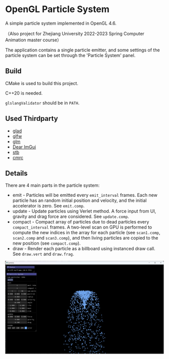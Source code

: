 # OpenGL Particle System

A simple particle system implemented in OpenGL 4.6.

（Also project for Zhejiang University 2022-2023 Spring Computer Animation master course）

The application contains a single particle emitter, and some settings of the particle system can be set through the 'Particle System' panel.

## Build

CMake is used to build this project.

C++20 is needed.

`glslangValidator` should be in `PATH`.

## Used Thirdparty

* [glad](https://github.com/Dav1dde/glad)
* [glfw](https://github.com/glfw/glfw)
* [glm](https://github.com/g-truc/glm)
* [Dear ImGui](https://github.com/ocornut/imgui)
* [stb](https://github.com/nothings/stb)
* [cmrc](https://github.com/vector-of-bool/cmrc)

## Details

There are 4 main parts in the particle system:

* emit - Particles will be emitted every `emit_interval` frames. Each new particle has an random initial position and velocity, and the initial accelerator is zero. See `emit.comp`.
* update - Update particles using Verlet method. A force input from UI, gravity and drag force are considered. See `update.comp`.
* compact - Compact array of particles due to dead particles every `compact_interval` frames. A two-level scan on GPU is performed to compute the new indices in the array for each particle (see `scan1.comp`, `scan2.comp` and `scan3.comp`), and then living particles are copied to the new position (see `compact.comp`).
* draw - Render each particle as a billboard using instanced draw call. See `draw.vert` and `draw.frag`.

![](./pic/readme.jpg)
